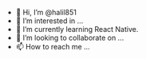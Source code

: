- 👋 Hi, I’m @halil851
- 👀 I’m interested in ...
- 🌱 I’m currently learning React Native.
- 💞️ I’m looking to collaborate on ...
- 📫 How to reach me ...

<!---
halil851/halil851 is a ✨ special ✨ repository because its `README.md` (this file) appears on your GitHub profile.
You can click the Preview link to take a look at your changes.
--->

